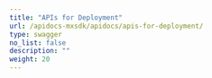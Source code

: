 ```yaml
---
title: "APIs for Deployment"
url: /apidocs-mxsdk/apidocs/apis-for-deployment/
type: swagger
no_list: false
description: ""
weight: 20
---
```


